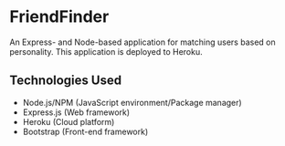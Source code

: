 # FriendFinder
An Express- and Node-based application for matching users based on personality. This application is deployed to Heroku.

## Technologies Used
- Node.js/NPM (JavaScript environment/Package manager)
- Express.js (Web framework)
- Heroku (Cloud platform)
- Bootstrap (Front-end framework)